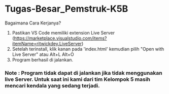 # Tugas-Besar_Pemstruk-K5B

Bagaimana Cara Kerjanya?

1. Pastikan VS Code memiliki extension Live Server (https://marketplace.visualstudio.com/items?itemName=ritwickdey.LiveServer)
2. Setelah terinstall, klik kanan pada 'index.html' kemudian pilih "Open with Live Server" atau Alt+L Alt+O
3. Program berhasil di jalankan.

### Note : Program tidak dapat di jalankan jika tidak menggunakan live Server. Untuk saat ini kami dari tim Kelompok 5 masih mencari kendala yang sedang terjadi.
